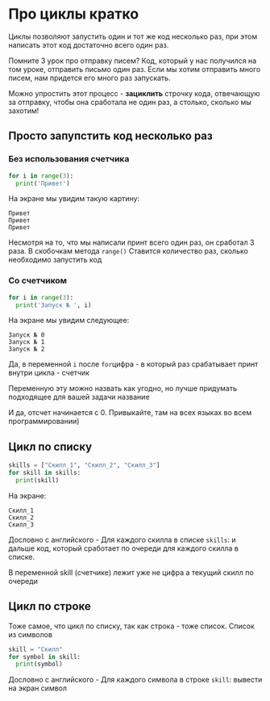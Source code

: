 # Про циклы кратко

Циклы позволяют запустить один и тот же код несколько раз, при этом написать этот код достаточно всего один раз.

Помните 3 урок про отправку писем? Код, который у нас получился на том уроке, отправить письмо один раз. Если мы хотим отправить много писем, нам придется его много раз запускать.

Можно упростить этот процесс - **зациклить** строчку кода, отвечающую за отправку, чтобы она сработала не один раз, а столько, сколько мы захотим!

## Просто запупстить код несколько раз
### Без использования счетчика
```python
for i in range(3):
  print('Привет')
```
На экране мы увидим такую картину:
```
Привет
Привет
Привет
```
Несмотря на то, что мы написали принт всего один раз, он сработал 3 раза. В скобочкам метода `range()` Ставится количество раз, сколько необходимо запустить код

### Cо счетчиком
```python
for i in range(3):
  print('Запуск № ', i)
```
На экране мы увидим следующее:
```
Запуск № 0
Запуск № 1
Запуск № 2
```
Да, в переменной `i` после `for`цифра - в который раз срабатывает принт внутри цикла - счетчик

Переменную эту можно назвать как угодно, но лучше придумать подходящее для вашей задачи название

И да, отсчет начинается с 0. Привыкайте, там на всех языках во всем программировании)

## Цикл по списку 

```python
skills = ["Скилл_1", "Скилл_2", "Скилл_3"]
for skill in skills:
  print(skill)
```

На экране:
```
Скилл_1
Скилл_2
Скилл_3
```

Дословно с английского - Для каждого скилла в списке `skills`: и дальше код, который сработает по очереди для каждого скилла в списке.

В переменной skill (счетчике) лежит уже не цифра а текущий скилл по очереди

## Цикл по строке
Тоже самое, что цикл по списку, так как строка - тоже список. Список из символов

```python
skill = "Скилл"
for symbol in skill:
  print(symbol)
```

Дословно с английского - Для каждого символа в строке `skill`: вывести на экран символ

